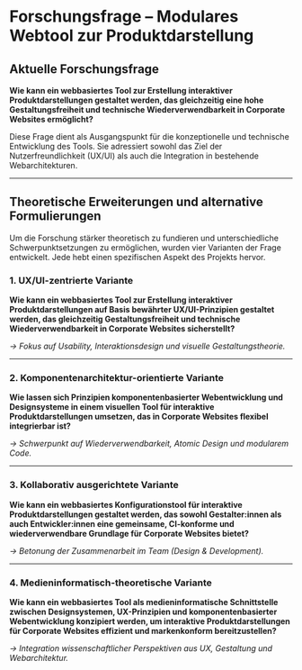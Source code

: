 # Forschungsfrage – Modulares Webtool zur Produktdarstellung

## Aktuelle Forschungsfrage

**Wie kann ein webbasiertes Tool zur Erstellung interaktiver Produktdarstellungen gestaltet werden, das gleichzeitig eine hohe Gestaltungsfreiheit und technische Wiederverwendbarkeit in Corporate Websites ermöglicht?**

Diese Frage dient als Ausgangspunkt für die konzeptionelle und technische Entwicklung des Tools. Sie adressiert sowohl das Ziel der Nutzerfreundlichkeit (UX/UI) als auch die Integration in bestehende Webarchitekturen.

---

## Theoretische Erweiterungen und alternative Formulierungen

Um die Forschung stärker theoretisch zu fundieren und unterschiedliche Schwerpunktsetzungen zu ermöglichen, wurden vier Varianten der Frage entwickelt. Jede hebt einen spezifischen Aspekt des Projekts hervor.

### 1. UX/UI-zentrierte Variante

**Wie kann ein webbasiertes Tool zur Erstellung interaktiver Produktdarstellungen auf Basis bewährter UX/UI-Prinzipien gestaltet werden, das gleichzeitig Gestaltungsfreiheit und technische Wiederverwendbarkeit in Corporate Websites sicherstellt?**

*→ Fokus auf Usability, Interaktionsdesign und visuelle Gestaltungstheorie.*

---

### 2. Komponentenarchitektur-orientierte Variante

**Wie lassen sich Prinzipien komponentenbasierter Webentwicklung und Designsysteme in einem visuellen Tool für interaktive Produktdarstellungen umsetzen, das in Corporate Websites flexibel integrierbar ist?**

*→ Schwerpunkt auf Wiederverwendbarkeit, Atomic Design und modularem Code.*

---

### 3. Kollaborativ ausgerichtete Variante

**Wie kann ein webbasiertes Konfigurationstool für interaktive Produktdarstellungen gestaltet werden, das sowohl Gestalter:innen als auch Entwickler:innen eine gemeinsame, CI-konforme und wiederverwendbare Grundlage für Corporate Websites bietet?**

*→ Betonung der Zusammenarbeit im Team (Design & Development).*

---

### 4. Medieninformatisch-theoretische Variante

**Wie kann ein webbasiertes Tool als medieninformatische Schnittstelle zwischen Designsystemen, UX-Prinzipien und komponentenbasierter Webentwicklung konzipiert werden, um interaktive Produktdarstellungen für Corporate Websites effizient und markenkonform bereitzustellen?**

*→ Integration wissenschaftlicher Perspektiven aus UX, Gestaltung und Webarchitektur.*